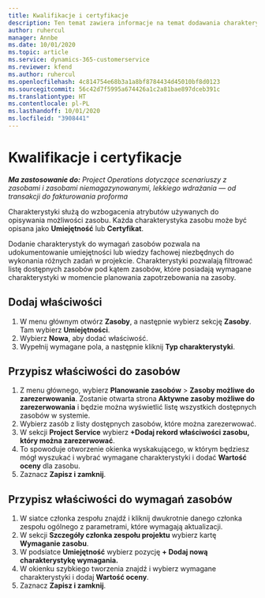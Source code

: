 ```yaml
---
title: Kwalifikacje i certyfikacje
description: Ten temat zawiera informacje na temat dodawania charakterystyk kwalifikacji i certyfikacji do zasobów.
author: ruhercul
manager: Annbe
ms.date: 10/01/2020
ms.topic: article
ms.service: dynamics-365-customerservice
ms.reviewer: kfend
ms.author: ruhercul
ms.openlocfilehash: 4c814754e68b3a1a8bf8784434d45010bf8d0123
ms.sourcegitcommit: 56c42d7f5995a674426a1c2a81bae897dceb391c
ms.translationtype: HT
ms.contentlocale: pl-PL
ms.lasthandoff: 10/01/2020
ms.locfileid: "3908441"
---
```

# <a name="skills-and-certifications"></a>Kwalifikacje i certyfikacje
_**Ma zastosowanie do:** Project Operations dotyczące scenariuszy z zasobami i zasobami niemagazynowanymi, lekkiego wdrażania — od transakcji do fakturowania proforma_

Charakterystyki służą do wzbogacenia atrybutów używanych do opisywania możliwości zasobu. Każda charakterystyka zasobu może być opisana jako **Umiejętność** lub **Certyfikat**.

Dodanie charakterystyk do wymagań zasobów pozwala na udokumentowanie umiejętności lub wiedzy fachowej niezbędnych do wykonania różnych zadań w projekcie. Charakterystyki pozwalają filtrować listę dostępnych zasobów pod kątem zasobów, które posiadają wymagane charakterystyki w momencie planowania zapotrzebowania na zasoby.

## <a name="add-characteristics"></a>Dodaj właściwości

1. W menu głównym otwórz **Zasoby**, a następnie wybierz sekcję **Zasoby**. Tam wybierz **Umiejętności**.
2. Wybierz **Nowa**, aby dodać właściwość.
3. Wypełnij wymagane pola, a następnie kliknij **Typ charakterystyki**.

## <a name="assign-characteristics-to-resources"></a>Przypisz właściwości do zasobów

1. Z menu głównego, wybierz **Planowanie zasobów** > **Zasoby możliwe do zarezerwowania**. Zostanie otwarta strona **Aktywne zasoby możliwe do zarezerwowania** i będzie można wyświetlić listę wszystkich dostępnych zasobów w systemie.
2. Wybierz zasób z listy dostępnych zasobów, które można zarezerwować.
3. W sekcji **Project Service** wybierz **+Dodaj rekord właściwości zasobu, który można zarezerwować**.
4. To spowoduje otworzenie okienka wyskakującego, w którym będziesz mógł wyszukać i wybrać wymagane charakterystyki i dodać **Wartość oceny** dla zasobu.
5. Zaznacz **Zapisz i zamknij**.

## <a name="assign-characteristics-to-resource-requirements"></a>Przypisz właściwości do wymagań zasobów

1. W siatce członka zespołu znajdź i kliknij dwukrotnie danego członka zespołu ogólnego z parametrami, które wymagają aktualizacji.
2. W sekcji **Szczegóły członka zespołu projektu** wybierz kartę **Wymaganie zasobu**.
3. W podsiatce **Umiejętność** wybierz pozycję **+ Dodaj nową charakterystykę wymagania.**
4. W okienku szybkiego tworzenia znajdź i wybierz wymagane charakterystyki i dodaj **Wartość oceny**.
5. Zaznacz **Zapisz i zamknij**.